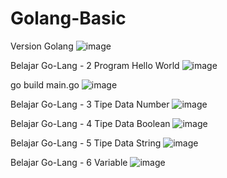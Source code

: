 # Golang-Basic
Version Golang
![image](https://user-images.githubusercontent.com/40049149/168462645-d1a07a80-8ec5-4b61-8353-7a8e4765726b.png)

Belajar Go-Lang - 2 Program Hello World
![image](https://user-images.githubusercontent.com/40049149/168462663-a62a394a-cb03-425f-a5f1-79caf383a39f.png)

go build main.go
![image](https://user-images.githubusercontent.com/40049149/168462683-c0a2e682-aa2e-49b8-92c9-76e0beb7235b.png)

Belajar Go-Lang - 3 Tipe Data Number
![image](https://user-images.githubusercontent.com/40049149/168462701-0d081771-b8a8-45e0-b043-128203fd5dc9.png)

Belajar Go-Lang - 4 Tipe Data Boolean
![image](https://user-images.githubusercontent.com/40049149/168462716-81cdc6d5-d769-4ee4-b78f-b9167dda2b0b.png)

Belajar Go-Lang - 5 Tipe Data String
![image](https://user-images.githubusercontent.com/40049149/168462992-198a3de1-998f-4784-8d9a-ae14f1866a74.png)

Belajar Go-Lang - 6 Variable
![image](https://user-images.githubusercontent.com/40049149/168463515-c52cd50c-31c4-498c-921e-b02809743616.png)
